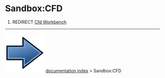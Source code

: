 # Sandbox:CFD
1.  REDIRECT [Cfd Workbench](Cfd_Workbench.md)



---
![](images/Button_right.svg) [documentation index](../README.md) > Sandbox:CFD
